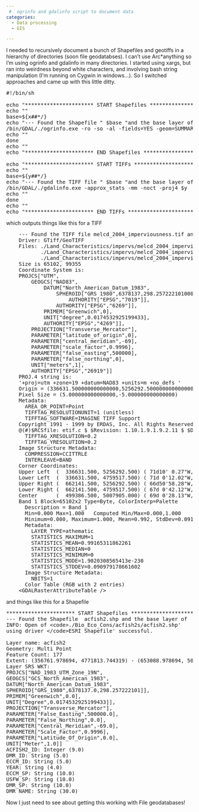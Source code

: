 ```yaml
---
 #  ogrinfo and gdalinfo script to document data
categories:
  - Data processing
  - GIS

---
```

I needed to recursively document a bunch of Shapefiles and geotiffs in a hierarchy of directories (soon file geodatabses). I can&#8217;t use Arc*anything so I&#8217;m using ogrinfo and gdalinfo in many directories. I started using xargs, but ran into weirdness beyond white characters, and involving bash string manipulation (I&#8217;m running on Cygwin in windows&#8230;). So I switched approaches and came up with this little ditty.

<pre class="lang:bash decode:1 " >#!/bin/sh

echo "********************** START Shapefiles ***********************"
echo ""
base=${x##*/}
echo "--- Found the Shapefile " $base "and the base layer of " ${base%.*}
/bin/GDAL/./ogrinfo.exe -ro -so -al -fields=YES -geom=SUMMARY $x
echo ""
done
echo ""
echo "********************** END Shapefiles ***********************"

echo "********************** START TIFFs ***********************"
echo ""
base=${y##*/}
echo "--- Found the TIFF file " $base "and the base layer of " ${base%.*}
/bin/GDAL/./gdalinfo.exe -approx_stats -mm -noct -proj4 $y
echo ""
done
echo ""
echo "********************** END TIFFs ***********************"
</pre>

which outputs things like this for a TIFF

<pre>    --- Found the TIFF file melcd_2004_imperviousness.tif and the base layer of melcd_2004_imperviousness
    Driver: GTiff/GeoTIFF
    Files: ./Land_Characteristics/impervs/melcd_2004_imperviousness.tif
           ./Land_Characteristics/impervs/melcd_2004_imperviousness.tfw
           ./Land_Characteristics/impervs/melcd_2004_imperviousness.aux
    Size is 65102, 99355
    Coordinate System is:
    PROJCS["UTM",
        GEOGCS["NAD83",
            DATUM["North_American_Datum_1983",
                SPHEROID["GRS 1980",6378137,298.2572221010002,
                    AUTHORITY["EPSG","7019"]],
                AUTHORITY["EPSG","6269"]],
            PRIMEM["Greenwich",0],
            UNIT["degree",0.0174532925199433],
            AUTHORITY["EPSG","4269"]],
        PROJECTION["Transverse_Mercator"],
        PARAMETER["latitude_of_origin",0],
        PARAMETER["central_meridian",-69],
        PARAMETER["scale_factor",0.9996],
        PARAMETER["false_easting",500000],
        PARAMETER["false_northing",0],
        UNIT["meters",1],
        AUTHORITY["EPSG","26919"]]
    PROJ.4 string is:
    '+proj=utm +zone=19 +datum=NAD83 +units=m +no_defs '
    Origin = (336631.500000000000000,5256292.500000000000000)
    Pixel Size = (5.000000000000000,-5.000000000000000)
    Metadata:
      AREA_OR_POINT=Point
      TIFFTAG_RESOLUTIONUNIT=1 (unitless)
      TIFFTAG_SOFTWARE=IMAGINE TIFF Support
    Copyright 1991 - 1999 by ERDAS, Inc. All Rights Reserved
    @(#)$RCSfile: etif.c $ $Revision: 1.10.1.9.1.9.2.11 $ $Date: 2004/09/15 18:42:01EDT $
      TIFFTAG_XRESOLUTION=0.2
      TIFFTAG_YRESOLUTION=0.2
    Image Structure Metadata:
      COMPRESSION=CCITTRLE
      INTERLEAVE=BAND
    Corner Coordinates:
    Upper Left  (  336631.500, 5256292.500) ( 71d10' 0.27"W, 47d26'22.55"N)
    Lower Left  (  336631.500, 4759517.500) ( 71d 0'12.02"W, 42d58'14.82"N)
    Upper Right (  662141.500, 5256292.500) ( 66d50'58.28"W, 47d26'23.65"N)
    Lower Right (  662141.500, 4759517.500) ( 67d 0'42.12"W, 42d58'15.76"N)
    Center      (  499386.500, 5007905.000) ( 69d 0'28.13"W, 45d13'28.69"N)
    Band 1 Block=65102x2 Type=Byte, ColorInterp=Palette
      Description = Band_1
      Min=0.000 Max=1.000   Computed Min/Max=0.000,1.000
      Minimum=0.000, Maximum=1.000, Mean=0.992, StdDev=0.091
      Metadata:
        LAYER_TYPE=athematic
        STATISTICS_MAXIMUM=1
        STATISTICS_MEAN=0.99165311862261
        STATISTICS_MEDIAN=0
        STATISTICS_MINIMUM=0
        STATISTICS_MODE=1.9020308565413e-230
        STATISTICS_STDDEV=0.090979178661602
      Image Structure Metadata:
        NBITS=1
      Color Table (RGB with 2 entries)
    &lt;GDALRasterAttributeTable /&gt;</pre>

and things like this for a Shapefile

<pre>********************** START Shapefiles ***********************
--- Found the Shapefile  acfish2.shp and the base layer of  acfish2
INFO: Open of &lt;code&gt;./Bio_Eco_Cons/acfish2s/acfish2.shp'
using driver &lt;/code&gt;ESRI Shapefile' successful.

Layer name: acfish2
Geometry: Multi Point
Feature Count: 177
Extent: (356761.978694, 4771813.744319) - (653088.978694, 5004932.744319)
Layer SRS WKT:
PROJCS["NAD_1983_UTM_Zone_19N",
GEOGCS["GCS_North_American_1983",
DATUM["North_American_Datum_1983",
SPHEROID["GRS_1980",6378137.0,298.257222101]],
PRIMEM["Greenwich",0.0],
UNIT["Degree",0.0174532925199433]],
PROJECTION["Transverse_Mercator"],
PARAMETER["False_Easting",500000.0],
PARAMETER["False_Northing",0.0],
PARAMETER["Central_Meridian",-69.0],
PARAMETER["Scale_Factor",0.9996],
PARAMETER["Latitude_Of_Origin",0.0],
UNIT["Meter",1.0]]
ACFISH2_ID: Integer (9.0)
DMR_ID: String (5.0)
ECCM_ID: String (5.0)
YEAR: String (4.0)
ECCM_SP: String (10.0)
USFW_SP: String (10.0)
DMR_SP: String (10.0)
DMR_NAME: String (30.0)</pre>

Now I just need to see about getting this working with File geodatabases!